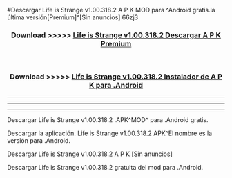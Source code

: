 #Descargar Life is Strange v1.00.318.2  A P K MOD para ^Android gratis.la última versión[Premium]^[Sin anuncios] 66zj3



<div align="center">
<h3>Download >>>>> <a href="https://es-web.web.app/?es= ${title}">Life is Strange v1.00.318.2  Descargar A P K Premium</a></h3><br>

<h3>Download >>>>> <a href="https://es-web.web.app/?es= ${title}">Life is Strange v1.00.318.2  Instalador de A P K para .Android</a></h3>
</div>


----------------------------------------------------------

----------------------------------------------------------

----------------------------------------------------------

Descargar Life is Strange v1.00.318.2  .APK^MOD^ para .Android gratis.

Descargar la aplicación. Life is Strange v1.00.318.2  APK^El nombre es la versión para .Android.

Descargar Life is Strange v1.00.318.2  A P K [Sin anuncios]

Descargar Life is Strange v1.00.318.2  gratuita del mod para .Android.